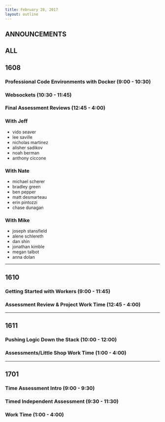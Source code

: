 ```yaml
---
title: February 28, 2017
layout: outline
---
```


## ANNOUNCEMENTS

## ALL

## 1608

### Professional Code Environments with Docker (9:00 - 10:30)

### Websockets (10:30 - 11:45)

### Final Assessment Reviews (12:45 - 4:00)

### With Jeff

- vido seaver
- lee saville
- nicholas martinez
- alisher sadikov
- noah berman
- anthony ciccone

### With Nate

- michael scherer
- bradley green
- ben pepper
- matt desmarteau
- erin pintozzi
- chase dunagan

### With Mike

- joseph stansfield
- alene schlereth
- dan shin
- jonathan kimble
- megan talbot
- anna dolan

***

## 1610

### Getting Started with Workers (9:00 - 11:45)

### Assessment Review & Project Work Time (12:45 - 4:00)

***

## 1611

### Pushing Logic Down the Stack (10:00 - 12:00)

### Assessments/Little Shop Work Time (1:00 - 4:00)

***

## 1701

### Time Assessment Intro (9:00 - 9:30)

### Timed Independent Assessment (9:30 - 11:30)

### Work Time (1:00 - 4:00)
